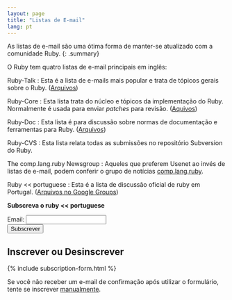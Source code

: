 ```yaml
---
layout: page
title: "Listas de E-mail"
lang: pt
---
```


As listas de e-mail são uma ótima forma de manter-se atualizado com
a comunidade Ruby.
{: .summary}

O Ruby tem quatro listas de e-mail principais em inglês:

Ruby-Talk
: Esta é a lista de e-mails mais popular e trata de tópicos gerais sobre
  o Ruby. ([Arquivos][3])

Ruby-Core
: Esta lista trata do núcleo e tópicos da implementação do Ruby.
  Normalmente é usada para enviar *patches* para revisão. ([Aquivos][4])

Ruby-Doc
: Esta lista é para discussão sobre normas de documentação e ferramentas
  para Ruby. ([Arquivos][5])

Ruby-CVS
: Esta lista relata todas as submissões no repositório Subversion do Ruby.

The comp.lang.ruby Newsgroup
: Aqueles que preferem Usenet ao invés de listas de e-mail, podem conferir
  o grupo de notícias [comp.lang.ruby](news:comp.lang.ruby).

Ruby &lt;&lt; portuguese
: Esta é a lista de discussão oficial de ruby em Portugal.
  ([Arquivos no Google Groups][ruby-pt])

**Subscreva o ruby &lt;&lt; portuguese**

<form action="http://groups-beta.google.com/group/ruby-pt/boxsubscribe" markdown="1">
Email: <input type="text" name="email" required="required" />

<div class="buttons">
<input class="button" type="submit" name="sub" value="Subscrever" />
</div>
</form>

## Inscrever ou Desinscrever

{% include subscription-form.html %}

Se você não receber um e-mail de confirmação após utilizar o formulário,
tente se inscrever [manualmente](manual-instructions/).



[3]: http://blade.nagaokaut.ac.jp/ruby/ruby-talk/index.shtml
[4]: http://blade.nagaokaut.ac.jp/ruby/ruby-core/index.shtml
[5]: http://lists.ruby-lang.org/pipermail/ruby-doc/
[ruby-pt]: http://groups.google.com/group/ruby-pt
